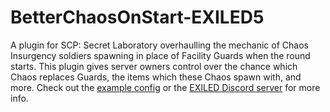 # BetterChaosOnStart-EXILED5
A plugin for SCP: Secret Laboratory overhaulling the mechanic of Chaos Insurgency soldiers spawning in place of Facility Guards when the round starts. This plugin gives server owners control over the chance which Chaos replaces Guards, the items which these Chaos spawn with, and more. Check out the [example config](https://github.com/TeamEXAngus/BetterChaosOnStart-EXILED5/blob/master/example-config.yml) or the [EXILED Discord server](https://discord.com/invite/PyUkWTg) for more info.
